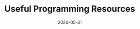 ---
date: '2020-05-31'
title: 'Useful Programming Resources'
type: 'Document'
thumbnail: './images/resources.png'
github: 'https://github.com/tylrtnguyen/useful-programming-resources'
tags:
    - Document
    - Tech
    - DevLife
---